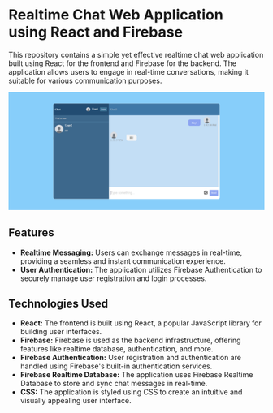 # Realtime Chat Web Application using React and Firebase

This repository contains a simple yet effective realtime chat web application built using React for the frontend and Firebase for the backend. The application allows users to engage in real-time conversations, making it suitable for various communication purposes.

![App Screenshot](./src/images/chat_screenshot.png)

## Features

- **Realtime Messaging:** Users can exchange messages in real-time, providing a seamless and instant communication experience.
- **User Authentication:** The application utilizes Firebase Authentication to securely manage user registration and login processes.

## Technologies Used

- **React:** The frontend is built using React, a popular JavaScript library for building user interfaces.
- **Firebase:** Firebase is used as the backend infrastructure, offering features like realtime database, authentication, and more.
- **Firebase Authentication:** User registration and authentication are handled using Firebase's built-in authentication services.
- **Firebase Realtime Database:** The application uses Firebase Realtime Database to store and sync chat messages in real-time.
- **CSS:** The application is styled using CSS to create an intuitive and visually appealing user interface.
